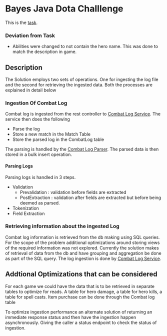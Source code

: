 # Bayes Java Dota Challlenge

This is the [task](TASK.md).

### Deviation from Task
* Abilities were changed to not contain the hero name. This was done to match the description in game.


## Description
The Solution employs two sets of operations. One for ingesting the log file 
and the second for retrieving the ingested data. Both the processes are 
explained in detail below

### Ingestion Of Combat Log

Combat log is ingested from the rest controller to 
[Combat Log Service](src/main/java/gg/bayes/challenge/service/DotaCombatLogService.java).
The service then does the following 
* Parse the log
* Store a new match in the Match Table
* Store the parsed log in the CombatLog table 

The parsing is handled by the [Combat Log Parser](src/main/java/gg/bayes/challenge/service/DotaCombatLogParser.java).
The parsed data is then stored in a bulk insert operation.

#### Parsing Logs

Parsing logs is handled in 3 steps.
* Validation
  * Prevalidation :  validation before fields are extracted
  * PostExtraction : validation after fields are extracted but before being deemed as parsed.
* Tokenization 
* Field Extraction

### Retrieving information about the ingested Log

Combat log information is retrieved from the db making using SQL queries.
For the scope of the problem additional optimizations around storing views of 
the required information was not explored. Currently the solution makes of
retrieval of data from the db and have grouping and aggregation be done as
part of the SQL query.
The log ingestion is done by [Combat Log Service](src/main/java/gg/bayes/challenge/service/DotaCombatLogService.java).

## Addtional Optimizations that can be considered

For each game we could have the data that is to be retrieved in separate tables
to optimize for reads. A table for hero damage, a table for hero kills, a table 
for spell casts. Item purchase can be done through the Combat log table

To optimize ingestion performance an alternate solution of returning an immediate
response status and then have the ingestion happen asynchronously. Giving the caller
a status endpoint to check the status of ingestion.